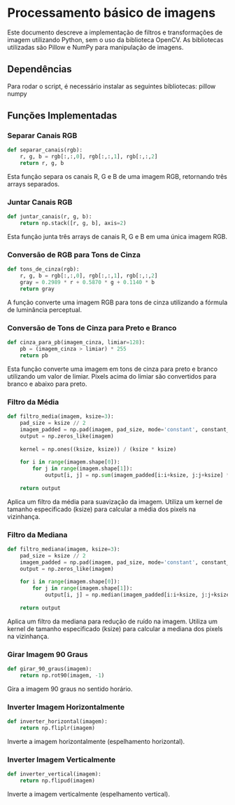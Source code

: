 # Processamento básico de imagens
Este documento descreve a implementação de filtros e transformações de imagem utilizando Python, sem o uso da biblioteca OpenCV. As bibliotecas utilizadas são Pillow e NumPy para manipulação de imagens.

## Dependências
Para rodar o script, é necessário instalar as seguintes bibliotecas:
pillow 
numpy

## Funções Implementadas
### Separar Canais RGB

```python
def separar_canais(rgb):
    r, g, b = rgb[:,:,0], rgb[:,:,1], rgb[:,:,2]
    return r, g, b
```

Esta função separa os canais R, G e B de uma imagem RGB, retornando três arrays separados.

### Juntar Canais RGB

```python
def juntar_canais(r, g, b):
    return np.stack([r, g, b], axis=2)
```
Esta função junta três arrays de canais R, G e B em uma única imagem RGB.

### Conversão de RGB para Tons de Cinza

```python
def tons_de_cinza(rgb):
    r, g, b = rgb[:,:,0], rgb[:,:,1], rgb[:,:,2]
    gray = 0.2989 * r + 0.5870 * g + 0.1140 * b
    return gray
```
A função converte uma imagem RGB para tons de cinza utilizando a fórmula de luminância perceptual.

### Conversão de Tons de Cinza para Preto e Branco

```python
def cinza_para_pb(imagem_cinza, limiar=128):
    pb = (imagem_cinza > limiar) * 255
    return pb
```
Esta função converte uma imagem em tons de cinza para preto e branco utilizando um valor de limiar. Pixels acima do limiar são convertidos para branco e abaixo para preto.

### Filtro da Média

```python
def filtro_media(imagem, ksize=3):
    pad_size = ksize // 2
    imagem_padded = np.pad(imagem, pad_size, mode='constant', constant_values=0)
    output = np.zeros_like(imagem)
    
    kernel = np.ones((ksize, ksize)) / (ksize * ksize)
    
    for i in range(imagem.shape[0]):
        for j in range(imagem.shape[1]):
            output[i, j] = np.sum(imagem_padded[i:i+ksize, j:j+ksize] * kernel)
    
    return output
```

Aplica um filtro da média para suavização da imagem. Utiliza um kernel de tamanho especificado (ksize) para calcular a média dos pixels na vizinhança.

### Filtro da Mediana

```python
def filtro_mediana(imagem, ksize=3):
    pad_size = ksize // 2
    imagem_padded = np.pad(imagem, pad_size, mode='constant', constant_values=0)
    output = np.zeros_like(imagem)
    
    for i in range(imagem.shape[0]):
        for j in range(imagem.shape[1]):
            output[i, j] = np.median(imagem_padded[i:i+ksize, j:j+ksize])
    
    return output
```

Aplica um filtro da mediana para redução de ruído na imagem. Utiliza um kernel de tamanho especificado (ksize) para calcular a mediana dos pixels na vizinhança.

### Girar Imagem 90 Graus

```python
def girar_90_graus(imagem):
    return np.rot90(imagem, -1)
```
Gira a imagem 90 graus no sentido horário.

### Inverter Imagem Horizontalmente

```python
def inverter_horizontal(imagem):
    return np.fliplr(imagem)
```
Inverte a imagem horizontalmente (espelhamento horizontal).

### Inverter Imagem Verticalmente

```python
def inverter_vertical(imagem):
    return np.flipud(imagem)
```
Inverte a imagem verticalmente (espelhamento vertical).
